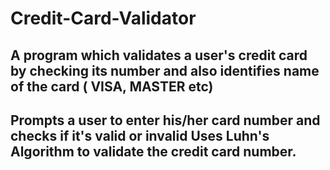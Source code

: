 # Credit-Card-Validator
A program which validates a user's credit card by checking its number and also identifies name of the card ( VISA, MASTER etc) 
---
Prompts a user to enter his/her card number and checks if it's valid or invalid 
Uses Luhn's Algorithm to validate the credit card number. 
---
